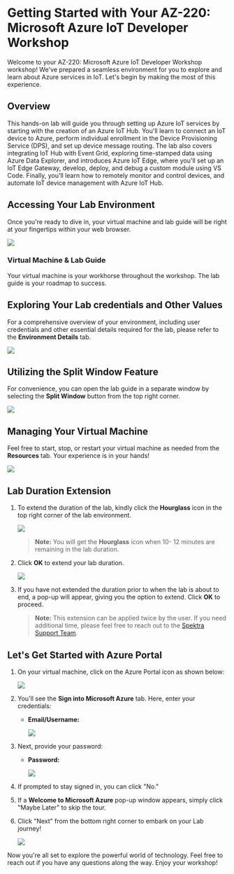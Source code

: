# Getting Started with Your AZ-220: Microsoft Azure IoT Developer Workshop
 
Welcome to your AZ-220: Microsoft Azure IoT Developer Workshop workshop! We've prepared a seamless environment for you to explore and learn about Azure services in IoT. Let's begin by making the most of this experience.

## Overview

This hands-on lab will guide you through setting up Azure IoT services by starting with the creation of an Azure IoT Hub. You'll learn to connect an IoT device to Azure, perform individual enrollment in the Device Provisioning Service (DPS), and set up device message routing. The lab also covers integrating IoT Hub with Event Grid, exploring time-stamped data using Azure Data Explorer, and introduces Azure IoT Edge, where you'll set up an IoT Edge Gateway, develop, deploy, and debug a custom module using VS Code. Finally, you'll learn how to remotely monitor and control devices, and automate IoT device management with Azure IoT Hub.

## Accessing Your Lab Environment
 
Once you're ready to dive in, your virtual machine and lab guide will be right at your fingertips within your web browser.
 
   ![](./media/labguide.png)

### Virtual Machine & Lab Guide
 
Your virtual machine is your workhorse throughout the workshop. The lab guide is your roadmap to success.
 
## Exploring Your Lab credentials and Other Values
 
For a comprehensive overview of your environment, including user credentials and other essential details required for the lab, please refer to the **Environment Details** tab.
 
   ![](./media//env.png)
 
## Utilizing the Split Window Feature
 
For convenience, you can open the lab guide in a separate window by selecting the **Split Window** button from the top right corner.
 
   ![](./media/spl.png)
 
## Managing Your Virtual Machine
 
Feel free to start, stop, or restart your virtual machine as needed from the **Resources** tab. Your experience is in your hands!
 
   ![](./media/res.png)
 
## **Lab Duration Extension**

1. To extend the duration of the lab, kindly click the **Hourglass** icon in the top right corner of the lab environment. 

    ![](./media//gext.png)

    >**Note:** You will get the **Hourglass** icon when 10- 12 minutes are remaining in the lab duration.

2. Click **OK** to extend your lab duration.
 
     ![](./media/gext2.png)

3. If you have not extended the duration prior to when the lab is about to end, a pop-up will appear, giving you the option to extend. Click **OK** to proceed.

   >**Note:** This extension can be applied twice by the user. If you need additional time, please feel free to reach out to the [Spektra Support Team](labs-support@spektrasystems.com).

## Let's Get Started with Azure Portal
 
1. On your virtual machine, click on the Azure Portal icon as shown below:
 
      ![](./media/sc900-image(1).png)
 
2. You'll see the **Sign into Microsoft Azure** tab. Here, enter your credentials:
 
   - **Email/Username:** <inject key="AzureAdUserEmail"></inject>
 
      ![](./media/sc900-image-1.png)
 
3. Next, provide your password:
 
   - **Password:** <inject key="AzureAdUserPassword"></inject>
 
     ![](./media/sc900-image-2.png)
 
4. If prompted to stay signed in, you can click "No."
 
5. If a **Welcome to Microsoft Azure** pop-up window appears, simply click "Maybe Later" to skip the tour.
 
6. Click "Next" from the bottom right corner to embark on your Lab journey!
 
      ![](./media/sc900-image(3).png)
 
Now you're all set to explore the powerful world of technology. Feel free to reach out if you have any questions along the way. Enjoy your workshop!
